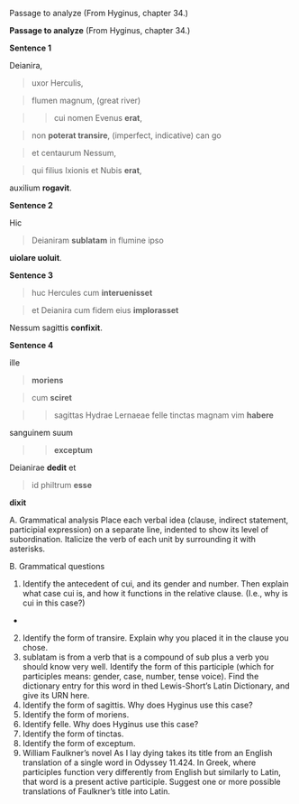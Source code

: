 Passage to analyze
(From Hyginus, chapter 34.)

**Passage to analyze**
(From Hyginus, chapter 34.)

**Sentence 1**

Deianira, 

>uxor Herculis, 

>flumen magnum, (great river)

>>cui nomen Evenus **erat**, 

>non **poterat transire**, (imperfect, indicative) can go

>et centaurum Nessum, 

>qui filius Ixionis et Nubis **erat**, 

auxilium **rogavit**. 



**Sentence 2**

Hic

>Deianiram **sublatam** in flumine ipso

**uiolare uoluit**. 






**Sentence 3**

>huc Hercules cum **interuenisset**

>et Deianira cum fidem eius **implorasset**

Nessum sagittis **confixit**.




**Sentence 4**

ille 

> **moriens**

> cum **sciret**

>> sagittas Hydrae Lernaeae felle tinctas magnam vim **habere**

sanguinem suum 

>> **exceptum** 

Deianirae **dedit** et

> id philtrum **esse**

**dixit**


A. Grammatical analysis
Place each verbal idea (clause, indirect statement, participial expression) on a separate line, indented to show its level of subordination. 
Italicize the verb of each unit by surrounding it with asterisks.

B. Grammatical questions
1. Identify the antecedent of cui, and its gender and number. Then explain what case cui is, and how it functions in the relative clause. (I.e., why is cui in this case?)
  - 

2. Identify the form of transire. Explain why you placed it in the clause you chose.
3. sublatam is from a verb that is a compound of sub plus a verb you should know very well. Identify the form of this participle (which for participles means: gender, case, number, tense voice). Find the dictionary entry for this word in thed Lewis-Short’s Latin Dictionary, and give its URN here.
4. Identify the form of sagittis. Why does Hyginus use this case?
5. Identify the form of moriens.
6. Identify felle. Why does Hyginus use this case?
7. Identify the form of tinctas.
8. Identify the form of exceptum.
9. William Faulkner’s novel As I lay dying takes its title from an English translation of a single word in Odyssey 11.424. 
In Greek, where participles function very differently from English but similarly to Latin, that word is a present active participle. 
Suggest one or more possible translations of Faulkner’s title into Latin.

